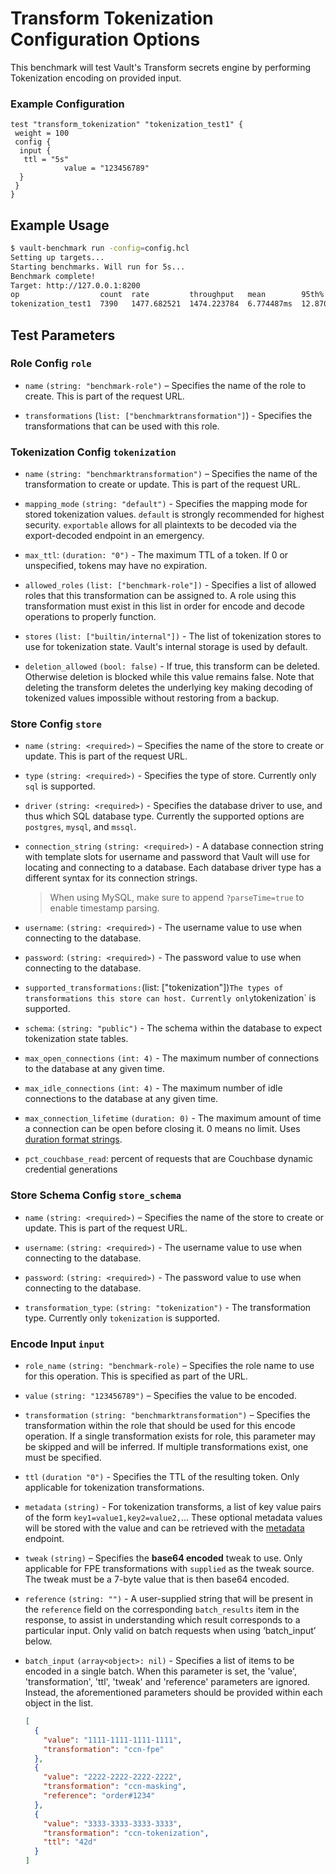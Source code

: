 # Transform Tokenization Configuration Options

This benchmark will test Vault's Transform secrets engine by performing Tokenization encoding on provided input.

### Example Configuration

```hcl
test "transform_tokenization" "tokenization_test1" {
 weight = 100
 config {
  input {
   ttl = "5s"
            value = "123456789"
  }
 }
}
```

## Example Usage

```bash
$ vault-benchmark run -config=config.hcl
Setting up targets...
Starting benchmarks. Will run for 5s...
Benchmark complete!
Target: http://127.0.0.1:8200
op                  count  rate         throughput   mean        95th%        99th%        successRatio
tokenization_test1  7390   1477.682521  1474.223784  6.774487ms  12.870357ms  15.383365ms  100.00%
```

## Test Parameters

### Role Config `role`

- `name` `(string: "benchmark-role")` –
  Specifies the name of the role to create. This is part of the request URL.

- `transformations` (`list: ["benchmarktransformation"]`) -
  Specifies the transformations that can be used with this role.

### Tokenization Config `tokenization`

- `name` `(string: "benchmarktransformation")` –
  Specifies the name of the transformation to create or update. This is part of
  the request URL.

- `mapping_mode` `(string: "default")` -
  Specifies the mapping mode for stored tokenization values. `default`
  is strongly recommended for highest security. `exportable` allows
  for all plaintexts to be decoded via the export-decoded endpoint
  in an emergency.

- `max_ttl`: `(duration: "0")` -
  The maximum TTL of a token. If 0 or unspecified, tokens may have no expiration.

- `allowed_roles` `(list: ["benchmark-role"])` -
  Specifies a list of allowed roles that this transformation can be assigned to.
  A role using this transformation must exist in this list in order for
  encode and decode operations to properly function.

- `stores` `(list: ["builtin/internal"])` -
  The list of tokenization stores to use for tokenization state. Vault's
  internal storage is used by default.

- `deletion_allowed` `(bool: false)` -
  If true, this transform can be deleted. Otherwise deletion is blocked while this
  value remains false. Note that deleting the transform deletes the underlying key
  making decoding of tokenized values impossible without restoring from a backup.

### Store Config `store`

- `name` `(string: <required>)` –
  Specifies the name of the store to create or update. This is part of
  the request URL.

- `type` `(string: <required>)` -
  Specifies the type of store. Currently only `sql` is supported.

- `driver` `(string: <required>)` -
  Specifies the database driver to use, and thus which SQL database type.
  Currently the supported options are `postgres`, `mysql`, and `mssql`.

- `connection_string` `(string: <required>)` -
  A database connection string with template slots for username and password that
  Vault will use for locating and connecting to a database. Each
  database driver type has a different syntax for its connection strings.

  > When using MySQL, make sure to append `?parseTime=true` to enable timestamp parsing.

- `username`: `(string: <required>)` -
  The username value to use when connecting to the database.

- `password`: `(string: <required>)` -
  The password value to use when connecting to the database.

- `supported_transformations:`(list: ["tokenization"])`The types of transformations this store can host. Currently only`tokenization`
  is supported.

- `schema`: `(string: "public")` -
  The schema within the database to expect tokenization state tables.

- `max_open_connections` `(int: 4)` -
  The maximum number of connections to the database at any given time.

- `max_idle_connections` `(int: 4)` -
  The maximum number of idle connections to the database at any given time.

- `max_connection_lifetime` `(duration: 0)` -
  The maximum amount of time a connection can be open before closing it.
  0 means no limit. Uses [duration format strings](/docs/concepts/duration-format).

- `pct_couchbase_read`: percent of requests that are Couchbase dynamic credential generations

### Store Schema Config `store_schema`

- `name` `(string: <required>)` –
  Specifies the name of the store to create or update. This is part of
  the request URL.

- `username`: `(string: <required>)` -
  The username value to use when connecting to the database.

- `password`: `(string: <required>)` -
  The password value to use when connecting to the database.

- `transformation_type`: `(string: "tokenization")` -
  The transformation type. Currently only `tokenization` is supported.

### Encode Input `input`

- `role_name` `(string: "benchmark-role)` –
  Specifies the role name to use for this operation. This is specified as part
  of the URL.

- `value` `(string: "123456789")` –
  Specifies the value to be encoded.

- `transformation` `(string: "benchmarktransformation")` –
  Specifies the transformation within the role that should be used for this
  encode operation. If a single transformation exists for role, this parameter
  may be skipped and will be inferred. If multiple transformations exist, one
  must be specified.

- `ttl` `(duration "0")` -
  Specifies the TTL of the resulting token. Only applicable for tokenization
  transformations.

- `metadata` `(string)` -
  For tokenization transforms, a list of key value pairs of the form
  `key1=value1,key2=value2,`... These optional metadata values will be
  stored with the value and can be retrieved with the
  [metadata](#retrieve-token-metadata) endpoint.

- `tweak` `(string)` –
  Specifies the **base64 encoded** tweak to use. Only applicable for FPE
  transformations with `supplied` as the tweak source. The tweak must be a
  7-byte value that is then base64 encoded.

- `reference` `(string: "")` -
  A user-supplied string that will be present in the `reference` field on the
  corresponding `batch_results` item in the response, to assist in understanding
  which result corresponds to a particular input. Only valid on batch requests
  when using ‘batch_input’ below.

- `batch_input` `(array<object>: nil)` -
  Specifies a list of items to be encoded in a single batch. When this
  parameter is set, the 'value', 'transformation', 'ttl', 'tweak' and
  'reference' parameters are ignored. Instead, the aforementioned parameters
  should be provided within each object in the list.

  ```json
  [
    {
      "value": "1111-1111-1111-1111",
      "transformation": "ccn-fpe"
    },
    {
      "value": "2222-2222-2222-2222",
      "transformation": "ccn-masking",
      "reference": "order#1234"
    },
    {
      "value": "3333-3333-3333-3333",
      "transformation": "ccn-tokenization",
      "ttl": "42d"
    }
  ]
  ```
